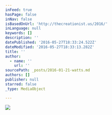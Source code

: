```yaml
---
inFeed: true
hasPage: false
inNav: false
isBasedOnUrl: 'http://thecreationist.us/2016/'
inLanguage: null
keywords: []
description: ''
datePublished: '2016-05-27T18:33:24.522Z'
dateModified: '2016-05-27T18:33:13.282Z'
title: ''
author:
  - name: ''
    url: ''
sourcePath: _posts/2016-01-21-watts.md
authors: []
publisher: null
starred: false
_type: MediaObject

---
```

![](https://the-grid-user-content.s3-us-west-2.amazonaws.com/64d4d289-f354-4f5e-a45f-55ae65d5a4f1.jpg)